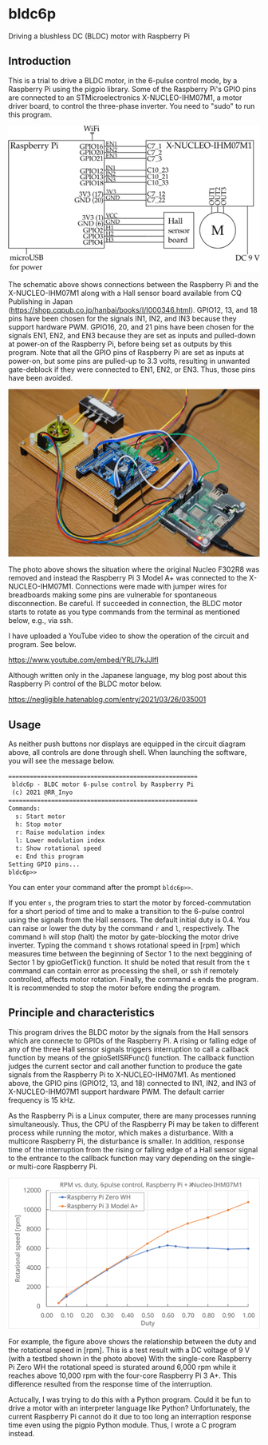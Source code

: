 # bldc6p
Driving a blushless DC (BLDC) motor with Raspberry Pi

## Introduction
This is a trial to drive a BLDC motor, in the 6-pulse control mode, by a Raspberry Pi using the pigpio library.
Some of the Raspberry Pi's GPIO pins are connected to an STMicroelectronics X-NUCLEO-IHM07M1, a motor driver board, to control the three-phase inverter.
You need to "sudo" to run this program.

<img src="RasPi_BLDC.svg" width=600>

The schematic above shows connections between the Raspberry Pi and the X-NUCLEO-IHM07M1 along with a Hall sensor board available from CQ Publishing in Japan (https://shop.cqpub.co.jp/hanbai/books/I/I000346.html).
GPIO12, 13, and 18 pins have been chosen for the signals IN1, IN2, and IN3 because they support hardware PWM.
GPIO16, 20, and 21 pins have been chosen for the signals EN1, EN2, and EN3 because they are set as inputs and pulled-down at power-on of the Raspberry Pi, before being set as outputs by this program. Note that all the GPIO pins of Raspberry Pi are set as inputs at power-on, but some pins are pulled-up to 3.3 volts, resulting in unwanted gate-deblock if they were connected to EN1, EN2, or EN3. Thus, those pins have been avoided.

<img src="photo.jpg" width=600>

The photo above shows the situation where the original Nucleo F302R8 was removed and instead the Raspberry Pi 3 Model A+ was connected to the X-NUCLEO-IHM07M1. Connections were made with jumper wires for breadboards making some pins are vulnerable for spontaneous disconnection. Be careful. If succeeded in connection, the BLDC motor starts to rotate as you type commands from the terminal as mentioned below, e.g., via ssh.

I have uploaded a YouTube video to show the operation of the circuit and program. See below.

https://www.youtube.com/embed/YRLl7kJJlfI

Although written only in the Japanese language, my blog post about this Raspberry Pi control of the BLDC motor  below.

https://negligible.hatenablog.com/entry/2021/03/26/035001

## Usage
As neither push buttons nor displays are equipped in the circuit diagram above, all controls are done through shell.
When launching the software, you will see the message below.

```
=====================================================
 bldc6p - BLDC motor 6-pulse control by Raspberry Pi
 (c) 2021 @RR_Inyo
=====================================================
Commands:
  s: Start motor
  h: Stop motor
  r: Raise modulation index
  l: Lower modulation index
  t: Show rotational speed
  e: End this program
Setting GPIO pins...
bldc6p>>
```
You can enter your command after the prompt `bldc6p>>`.

If you enter `s`, the program tries to start the motor by forced-commutation for a short period of time and to make a transition to the 6-pulse control using the signals from the Hall sensors. The default initial duty is 0.4. You can raise or lower the duty by the command `r` and `l`, respectively. The command `h` will stop (halt) the motor by gate-blocking the motor drive inverter. Typing the command `t` shows rotational speed in [rpm] which measures time between the beginning of Sector 1 to the next beggining of Sector 1 by gpioGetTick() function. It shuld be noted that result from the `t` command can contain error as processing the shell, or ssh if remotely controlled, affects motor rotation. Finally, the command `e` ends the program. It is recommended to stop the motor before ending the program.

## Principle and characteristics
This program drives the BLDC motor by the signals from the Hall sensors which are connecte to GPIOs of the Raspberry Pi. A rising or falling edge of any of the three Hall sensor signals triggers interruption to call a callback function by means of the gpioSetISRFunc() function. The callback function judges the current sector and call another function to produce the gate signals from the Raspberry Pi to X-NUCLEO-IHM07M1. As mentioned above, the GPIO pins (GPIO12, 13, and 18) connected to IN1, IN2, and IN3 of X-NUCLEO-IHM07M1 support hardware PWM. The default carrier frequency is 15 kHz.

As the Raspberry Pi is a Linux computer, there are many processes running simultaneously. Thus, the CPU of the Raspberry Pi may be taken to different process while running the motor, which makes a disturbance. With a multicore Raspberry Pi, the disturbance is smaller. In addition, response time of the interruption from the rising or falling edge of a Hall sensor signal to the entrance to the callback function may vary depending on the single- or multi-core Raspberry Pi.

<img src="duty-vs-rpm.svg" width=600>

For example, the figure above shows the relationship between the duty and the rotational speed in [rpm]. This is a test result with a DC voltage of 9 V (with a testbed shown in the photo above) With the single-core Raspberry Pi Zero WH the rotational speed is sturated around 6,000 rpm while it reaches above 10,000 rpm with the four-core Raspberry Pi 3 A+. This difference resulted from the response time of the interruption.

Actucally, I was trying to do this with a Python program. Could it be fun to drive a motor with an interpreter language like Python? Unfortunately, the current Raspberry Pi cannot do it due to too long an interraption response time even using the pigpio Python module. Thus, I wrote a C program instead.
